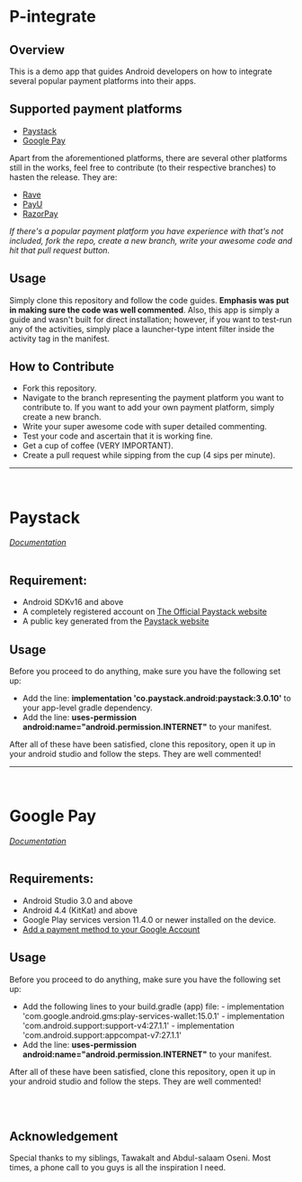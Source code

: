 # P-integrate

## Overview

This is a demo app that guides Android developers on how to integrate several popular payment platforms into their apps.


## Supported payment platforms
 
 - <a href="#jumpone">Paystack</a>
 - <a href="#jumptwo">Google Pay</a>
 
 Apart from the aforementioned platforms, there are several other platforms still in the works, feel free to contribute (to their respective branches) to hasten the release. They are:
  - <a href="https://github.com/taslimoseni/p-integrate/tree/rave">Rave</a>
  - <a href="https://github.com/taslimoseni/p-integrate/tree/payu">PayU</a>
  - <a href="https://github.com/taslimoseni/p-integrate/tree/razorpay">RazorPay</a>
 
<i>If there's a popular payment platform you have experience with that's not included, fork the repo, create a new branch, write your awesome code and hit that pull request button</i>.


## Usage
Simply clone this repository and follow the code guides. <b>Emphasis was put in making sure the code was well commented</b>. Also, this app is simply a guide and wasn't built for direct installation; however, if you want to test-run any of the activities, simply place a launcher-type intent filter inside the activity tag in the manifest.

## How to Contribute
 - Fork this repository.
 - Navigate to the branch representing the payment platform you want to contribute to. If you want to add your own payment platform, simply create a new branch.
 - Write your super awesome code with super detailed commenting.
 - Test your code and ascertain that it is working fine.
 - Get a cup of coffee (VERY IMPORTANT).
 - Create a pull request while sipping from the cup (4 sips per minute).
 
 
<hr /><br />

# <div id="jumpone">Paystack

<a href="https://github.com/PaystackHQ/paystack-android"><i>Documentation</i></a><br /><br />

## Requirement:
 
 - Android SDKv16 and above
 - A completely registered account on <a href="http://paystack.com">The Official Paystack website</a>
 - A public key generated from the <a href="http://paystack.com">Paystack website</a>
 
 
## Usage

Before you proceed to do anything, make sure you have the following set up:

<ul>
 <li>Add the line: <b>implementation 'co.paystack.android:paystack:3.0.10'</b> to your app-level gradle dependency.</li>
 <li>Add the line: <b>uses-permission android:name="android.permission.INTERNET"</b> to your manifest.</li>
 
 </ul>
 
 After all of these have been satisfied, clone this repository, open it up in your android studio and follow the steps. They are well commented!
 </div>
 
 
 <hr /><br />

# <div id="jumptwo">Google Pay
 <a href="https://developers.google.com/pay/api/android/"><i>Documentation</i></a><br /><br />

## Requirements:
 

- Android Studio 3.0 and above
- Android 4.4 (KitKat) and above
- Google Play services version 11.4.0 or newer installed on the device.
- <a href="https://support.google.com/payments/answer/6220309">Add a payment method to your Google Account</a>

 
 
## Usage

Before you proceed to do anything, make sure you have the following set up:

<ul>
 <li>Add the following lines to your build.gradle (app) file: 
  - implementation 'com.google.android.gms:play-services-wallet:15.0.1'
  - implementation 'com.android.support:support-v4:27.1.1'
  - implementation 'com.android.support:appcompat-v7:27.1.1'
  
 <li>Add the line: <b>uses-permission android:name="android.permission.INTERNET"</b> to your manifest.</li>
 
 </ul>
 
 After all of these have been satisfied, clone this repository, open it up in your android studio and follow the steps. They are well commented!
 
 </div>

<br /><br />
## Acknowledgement
Special thanks to my siblings, Tawakalt and Abdul-salaam Oseni. Most times, a phone call to you guys is all the inspiration I need.
